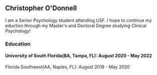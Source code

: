 ## Christopher O'Donnell

I am a Senior Psychology student attending USF. I hope to continue my eduction through my Master's and Doctoral Degree studying Clinical Psychology!

### Education
 #### University of South Florida(BA, Tampa, FL): August 2020 - May 2022
 
 Florida Southwest(AA, Naples, FL): August 2018 - May 2020




